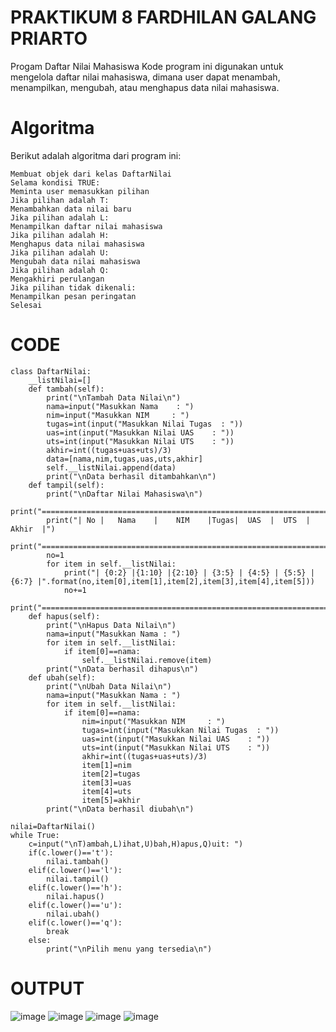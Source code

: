 # PRAKTIKUM 8 FARDHILAN GALANG PRIARTO
Progam Daftar Nilai Mahasiswa
Kode program ini digunakan untuk mengelola daftar nilai mahasiswa, dimana user dapat menambah, menampilkan, mengubah, atau menghapus data nilai mahasiswa.
# Algoritma
Berikut adalah algoritma dari program ini:
```
Membuat objek dari kelas DaftarNilai
Selama kondisi TRUE:
Meminta user memasukkan pilihan
Jika pilihan adalah T:
Menambahkan data nilai baru
Jika pilihan adalah L:
Menampilkan daftar nilai mahasiswa
Jika pilihan adalah H:
Menghapus data nilai mahasiswa
Jika pilihan adalah U:
Mengubah data nilai mahasiswa
Jika pilihan adalah Q:
Mengakhiri perulangan
Jika pilihan tidak dikenali:
Menampilkan pesan peringatan
Selesai
```
# CODE
```
class DaftarNilai:
    __listNilai=[]
    def tambah(self):
        print("\nTambah Data Nilai\n")
        nama=input("Masukkan Nama    : ")
        nim=input("Masukkan NIM     : ")
        tugas=int(input("Masukkan Nilai Tugas  : "))
        uas=int(input("Masukkan Nilai UAS    : "))
        uts=int(input("Masukkan Nilai UTS    : "))
        akhir=int((tugas+uas+uts)/3)
        data=[nama,nim,tugas,uas,uts,akhir]
        self.__listNilai.append(data)
        print("\nData berhasil ditambahkan\n")
    def tampil(self):
        print("\nDaftar Nilai Mahasiswa\n")
        print("===========================================================================================================")
        print("| No |   Nama    |    NIM    |Tugas|  UAS  |  UTS  |  Akhir  |")
        print("===========================================================================================================")
        no=1
        for item in self.__listNilai:
            print("| {0:2} |{1:10} |{2:10} | {3:5} | {4:5} | {5:5} | {6:7} |".format(no,item[0],item[1],item[2],item[3],item[4],item[5]))
            no+=1
        print("===========================================================================================================")
    def hapus(self):
        print("\nHapus Data Nilai\n")
        nama=input("Masukkan Nama : ")
        for item in self.__listNilai:
            if item[0]==nama:
                self.__listNilai.remove(item)
        print("\nData berhasil dihapus\n")
    def ubah(self):
        print("\nUbah Data Nilai\n")
        nama=input("Masukkan Nama : ")
        for item in self.__listNilai:
            if item[0]==nama:
                nim=input("Masukkan NIM     : ")
                tugas=int(input("Masukkan Nilai Tugas  : "))
                uas=int(input("Masukkan Nilai UAS    : "))
                uts=int(input("Masukkan Nilai UTS    : "))
                akhir=int((tugas+uas+uts)/3)
                item[1]=nim
                item[2]=tugas
                item[3]=uas
                item[4]=uts
                item[5]=akhir
        print("\nData berhasil diubah\n")

nilai=DaftarNilai()
while True:
    c=input("\nT)ambah,L)ihat,U)bah,H)apus,Q)uit: ")
    if(c.lower()=='t'):
        nilai.tambah()
    elif(c.lower()=='l'):
        nilai.tampil()
    elif(c.lower()=='h'):
        nilai.hapus()
    elif(c.lower()=='u'):
        nilai.ubah()
    elif(c.lower()=='q'):
        break
    else:
        print("\nPilih menu yang tersedia\n")
```
# OUTPUT
![image](https://user-images.githubusercontent.com/93815689/206897163-0aa56d59-baf8-45b1-adc4-f95e40e958d2.png)
![image](https://user-images.githubusercontent.com/93815689/206897176-7f75df0b-d8fa-4970-969f-0e7978741857.png)
![image](https://user-images.githubusercontent.com/93815689/206897197-c9d14657-bef3-45ab-8342-b5c998c3f399.png)
![image](https://user-images.githubusercontent.com/93815689/206897402-c284ba70-487e-4055-972e-cf400856b0ab.png)
